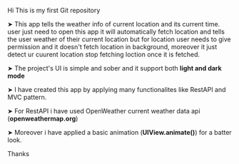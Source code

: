 Hi This is my first Git repository

➤ This app tells the weather info of current location and its current time. user just need to open this app it will automatically fetch location and tells the user weather of their current location but for location user needs to give permission and it doesn't fetch location in background, moreover it just detect ur cuurent location stop fetching loction once it is fetched.

➤ The project's UI is simple and sober and it support both **light and dark mode**

➤ I have created this app by applying many functionalites like RestAPI and MVC pattern.

➤ For RestAPI i have used OpenWeather current weather data api (**openweathermap.org**)

➤ Moreover i have applied a basic animation (**UIView.animate()**) for a batter look.

Thanks

